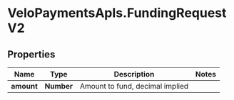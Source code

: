 # VeloPaymentsApIs.FundingRequestV2

## Properties

Name | Type | Description | Notes
------------ | ------------- | ------------- | -------------
**amount** | **Number** | Amount to fund, decimal implied | 


